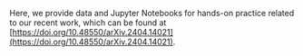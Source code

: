 Here, we provide data and Jupyter Notebooks for hands-on practice related to our recent work, which can be found at [https://doi.org/10.48550/arXiv.2404.14021](https://doi.org/10.48550/arXiv.2404.14021).
